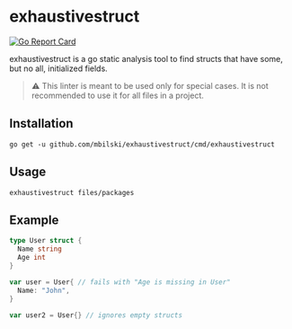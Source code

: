 # exhaustivestruct

[![Go Report Card](https://goreportcard.com/badge/github.com/mbilski/exhaustivestruct)](https://goreportcard.com/badge/github.com/mbilski/exhaustivestruct)

exhaustivestruct is a go static analysis tool to find structs that have some, but no all, initialized fields.

> :warning: This linter is meant to be used only for special cases.
> It is not recommended to use it for all files in a project.

## Installation

```
go get -u github.com/mbilski/exhaustivestruct/cmd/exhaustivestruct
```

## Usage

```
exhaustivestruct files/packages
```

## Example

``` go
type User struct {
  Name string
  Age int
}

var user = User{ // fails with "Age is missing in User"
  Name: "John",
}

var user2 = User{} // ignores empty structs
```

